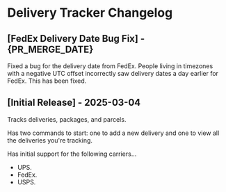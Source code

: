 # Delivery Tracker Changelog

## [FedEx Delivery Date Bug Fix] - {PR_MERGE_DATE}

Fixed a bug for the delivery date from FedEx.  People living in timezones with a negative UTC offset incorrectly saw
delivery dates a day earlier for FedEx.  This has been fixed.

## [Initial Release] - 2025-03-04

Tracks deliveries, packages, and parcels.

Has two commands to start: one to add a new delivery and one to view all the deliveries you're tracking.

Has initial support for the following carriers...
- UPS.
- FedEx.
- USPS.
